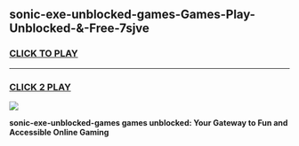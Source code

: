 
## sonic-exe-unblocked-games-Games-Play-Unblocked-&-Free-7sjve
<h3>
<a href="https://premium76.site?title=sonic-exe-unblocked-games&ref=24A">CLICK TO PLAY</a></h3>
<hr>

<h3>
<a href="https://premium76.site?title=sonic-exe-unblocked-games&ref=24A">CLICK 2 PLAY</a>
  
</h3>

<a href="https://premium76.site?title=sonic-exe-unblocked-games&ref=24A"><img src="https://clearcache.store/games.png"></a>


**sonic-exe-unblocked-games games unblocked: Your Gateway to Fun and Accessible Online Gaming**
